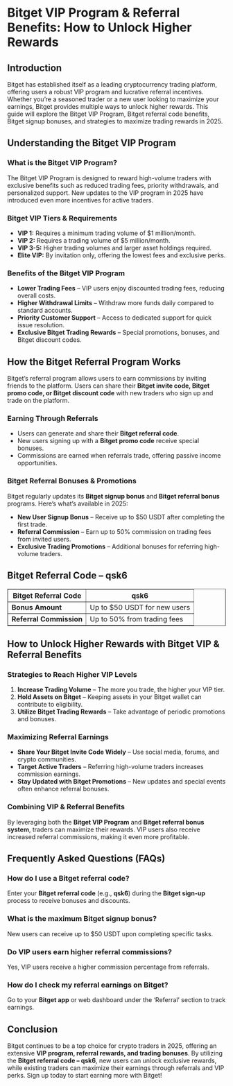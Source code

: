 <h1>Bitget VIP Program & Referral Benefits: How to Unlock Higher Rewards</h1>
<h2>Introduction</h2>
<p>Bitget has established itself as a leading cryptocurrency trading platform, offering users a robust VIP program and lucrative referral incentives. Whether you’re a seasoned trader or a new user looking to maximize your earnings, Bitget provides multiple ways to unlock higher rewards. This guide will explore the Bitget VIP Program, Bitget referral code benefits, Bitget signup bonuses, and strategies to maximize trading rewards in 2025.</p>

<h2>Understanding the Bitget VIP Program</h2>
<h3>What is the Bitget VIP Program?</h3>
<p>The Bitget VIP Program is designed to reward high-volume traders with exclusive benefits such as reduced trading fees, priority withdrawals, and personalized support. New updates to the VIP program in 2025 have introduced even more incentives for active traders.</p>

<h3>Bitget VIP Tiers & Requirements</h3>
<ul>
    <li><strong>VIP 1:</strong> Requires a minimum trading volume of $1 million/month.</li>
    <li><strong>VIP 2:</strong> Requires a trading volume of $5 million/month.</li>
    <li><strong>VIP 3-5:</strong> Higher trading volumes and larger asset holdings required.</li>
    <li><strong>Elite VIP:</strong> By invitation only, offering the lowest fees and exclusive perks.</li>
</ul>

<h3>Benefits of the Bitget VIP Program</h3>
<ul>
    <li><strong>Lower Trading Fees</strong> – VIP users enjoy discounted trading fees, reducing overall costs.</li>
    <li><strong>Higher Withdrawal Limits</strong> – Withdraw more funds daily compared to standard accounts.</li>
    <li><strong>Priority Customer Support</strong> – Access to dedicated support for quick issue resolution.</li>
    <li><strong>Exclusive Bitget Trading Rewards</strong> – Special promotions, bonuses, and Bitget discount codes.</li>
</ul>

<h2>How the Bitget Referral Program Works</h2>
<p>Bitget’s referral program allows users to earn commissions by inviting friends to the platform. Users can share their <strong>Bitget invite code, Bitget promo code, or Bitget discount code</strong> with new traders who sign up and trade on the platform.</p>

<h3>Earning Through Referrals</h3>
<ul>
    <li>Users can generate and share their <strong>Bitget referral code</strong>.</li>
    <li>New users signing up with a <strong>Bitget promo code</strong> receive special bonuses.</li>
    <li>Commissions are earned when referrals trade, offering passive income opportunities.</li>
</ul>

<h3>Bitget Referral Bonuses & Promotions</h3>
<p>Bitget regularly updates its <strong>Bitget signup bonus</strong> and <strong>Bitget referral bonus</strong> programs. Here’s what’s available in 2025:</p>
<ul>
    <li><strong>New User Signup Bonus</strong> – Receive up to $50 USDT after completing the first trade.</li>
    <li><strong>Referral Commission</strong> – Earn up to 50% commission on trading fees from invited users.</li>
    <li><strong>Exclusive Trading Promotions</strong> – Additional bonuses for referring high-volume traders.</li>
</ul>

<h2>Bitget Referral Code – qsk6</h2>
<table border="1">
    <tr>
        <th>Bitget Referral Code</th>
        <th>qsk6</th>
    </tr>
    <tr>
        <td><strong>Bonus Amount</strong></td>
        <td>Up to $50 USDT for new users</td>
    </tr>
    <tr>
        <td><strong>Referral Commission</strong></td>
        <td>Up to 50% from trading fees</td>
    </tr>
</table>

<h2>How to Unlock Higher Rewards with Bitget VIP & Referral Benefits</h2>
<h3>Strategies to Reach Higher VIP Levels</h3>
<ol>
    <li><strong>Increase Trading Volume</strong> – The more you trade, the higher your VIP tier.</li>
    <li><strong>Hold Assets on Bitget</strong> – Keeping assets in your Bitget wallet can contribute to eligibility.</li>
    <li><strong>Utilize Bitget Trading Rewards</strong> – Take advantage of periodic promotions and bonuses.</li>
</ol>

<h3>Maximizing Referral Earnings</h3>
<ul>
    <li><strong>Share Your Bitget Invite Code Widely</strong> – Use social media, forums, and crypto communities.</li>
    <li><strong>Target Active Traders</strong> – Referring high-volume traders increases commission earnings.</li>
    <li><strong>Stay Updated with Bitget Promotions</strong> – New updates and special events often enhance referral bonuses.</li>
</ul>

<h3>Combining VIP & Referral Benefits</h3>
<p>By leveraging both the <strong>Bitget VIP Program</strong> and <strong>Bitget referral bonus system</strong>, traders can maximize their rewards. VIP users also receive increased referral commissions, making it even more profitable.</p>

<h2>Frequently Asked Questions (FAQs)</h2>
<h3>How do I use a Bitget referral code?</h3>
<p>Enter your <strong>Bitget referral code</strong> (e.g., <strong>qsk6</strong>) during the <strong>Bitget sign-up</strong> process to receive bonuses and discounts.</p>

<h3>What is the maximum Bitget signup bonus?</h3>
<p>New users can receive up to $50 USDT upon completing specific tasks.</p>

<h3>Do VIP users earn higher referral commissions?</h3>
<p>Yes, VIP users receive a higher commission percentage from referrals.</p>

<h3>How do I check my referral earnings on Bitget?</h3>
<p>Go to your <strong>Bitget app</strong> or web dashboard under the ‘Referral’ section to track earnings.</p>

<h2>Conclusion</h2>
<p>Bitget continues to be a top choice for crypto traders in 2025, offering an extensive <strong>VIP program, referral rewards, and trading bonuses</strong>. By utilizing the <strong>Bitget referral code – qsk6</strong>, new users can unlock exclusive rewards, while existing traders can maximize their earnings through referrals and VIP perks. Sign up today to start earning more with Bitget!</p>
